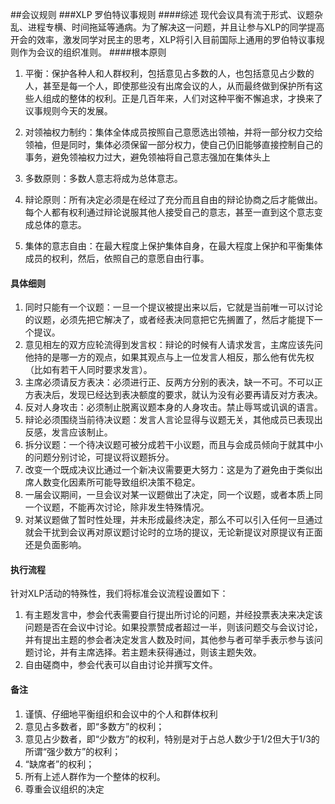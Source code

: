 ##会议规则
###XLP 罗伯特议事规则
####综述
现代会议具有流于形式、议题杂乱、进程专横、时间拖延等通病。为了解决这一问题，并且让参与XLP的同学提高开会的效率，激发同学对民主的思考，XLP将引入目前国际上通用的罗伯特议事规则作为会议的组织准则。
####根本原则
1. 平衡：保护各种人和人群权利，包括意见占多数的人，也包括意见占少数的人，甚至是每一个人，即使那些没有出席会议的人，从而最终做到保护所有这些人组成的整体的权利。正是几百年来，人们对这种平衡不懈追求，才换来了议事规则今天的发展。
1. 对领袖权力制约：集体全体成员按照自己意愿选出领袖，并将一部分权力交给领袖，但是同时，集体必须保留一部分权力，使自己仍旧能够直接控制自己的事务，避免领袖权力过大，避免领袖将自己意志强加在集体头上
1. 多数原则：多数人意志将成为总体意志。

1. 辩论原则：所有决定必须是在经过了充分而且自由的辩论协商之后才能做出。每个人都有权利通过辩论说服其他人接受自己的意志，甚至一直到这个意志变成总体的意志。 

1. 集体的意志自由：在最大程度上保护集体自身，在最大程度上保护和平衡集体成员的权利，然后，依照自己的意愿自由行事。

#### 具体细则
1. 同时只能有一个议题：一旦一个提议被提出来以后，它就是当前唯一可以讨论的议题，必须先把它解决了，或者经表决同意把它先搁置了，然后才能提下一个提议。 
1. 意见相左的双方应轮流得到发言权：辩论的时候有人请求发言，主席应该先问他持的是哪一方的观点，如果其观点与上一位发言人相反，那么他有优先权（比如有若干人同时要求发言）。 
1. 主席必须请反方表决：必须进行正、反两方分别的表决，缺一不可。不可以正方表决后，发现已经达到表决额度的要求，就认为没有必要再请反对方表决。 
1. 反对人身攻击：必须制止脱离议题本身的人身攻击。禁止辱骂或讥讽的语言。 
1. 辩论必须围绕当前待决议题：发言人言论显得与议题无关，其他成员已表现出反感，发言应该制止。 
1. 拆分议题：一个待决议题可被分成若干小议题，而且与会成员倾向于就其中小的问题分别讨论，可提议将议题拆分。 
1. 改变一个既成决议比通过一个新决议需要更大努力：这是为了避免由于类似出席人数变化因素所可能导致组织决策不稳定。 
1. 一届会议期间，一旦会议对某一议题做出了决定，同一个议题，或者本质上同一个议题，不能再次讨论，除非发生特殊情况。 
1. 对某议题做了暂时性处理，并未形成最终决定，那么不可以引入任何一旦通过就会干扰到会议再对原议题讨论时的立场的提议，无论新提议对原提议有正面还是负面影响。 
 
#### 执行流程
针对XLP活动的特殊性，我们将标准会议流程设置如下：
1. 有主题发言中，参会代表需要自行提出所讨论的问题，并经投票表决来决定该问题是否在会议中讨论。如果投票赞成者超过一半，则该问题交与会议讨论，并有提出主题的参会者决定发言人数及时间，其他参与者可举手表示参与该问题讨论，并有主席选择。若主题未获得通过，则该主题失效。
1. 自由磋商中，参会代表可以自由讨论并撰写文件。

#### 备注
1. 谨慎、仔细地平衡组织和会议中的个人和群体权利
1. 意见占多数者，即“多数方”的权利；
1. 意见占少数者，即“少数方”的权利，特别是对于占总人数少于1/2但大于1/3的所谓“强少数方”的权利；
1. “缺席者”的权利；
1. 所有上述人群作为一个整体的权利。
1. 尊重会议组织的决定
